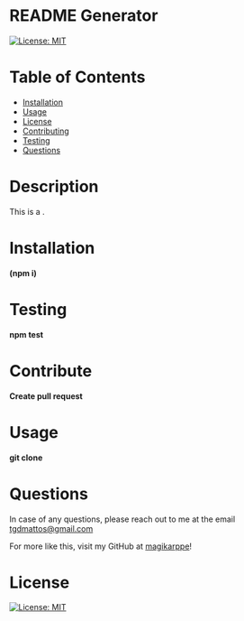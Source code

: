 # README Generator
  [![License: MIT](https://img.shields.io/badge/License-MIT-yellow.svg)](https://opensource.org/licenses/MIT)
  
  # Table of Contents 
  * [Installation](#Installation) 
  * [Usage](#Usage) 
  * [License](#license)
  * [Contributing](#Contribute) 
  * [Testing](#Testing)
  * [Questions](#Questions)
  
  # Description 
This is a . 
  
  # Installation
   **(npm i)**

  # Testing
  **npm test**

  # Contribute
  **Create pull request**

  # Usage
  **git clone**

  # Questions
  In case of any questions, please reach out to me at the email tgdmattos@gmail.com

  For more like this, visit my GitHub at [magikarppe](https://github.com/magikarppe)!


  # License
  [![License: MIT](https://img.shields.io/badge/License-MIT-yellow.svg)](https://opensource.org/licenses/MIT)

